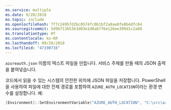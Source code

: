 ```yaml
---
ms.service: multiple
ms.date: 9/20/2018
ms.topic: include
ms.openlocfilehash: 7f7c24957d2bc0574fc0b1bf2a8ae8fe8b4dfc64
ms.sourcegitcommit: 5d9b713653b3d03e1d0a67f6e126ee399d1c2a60
ms.translationtype: HT
ms.contentlocale: ko-KR
ms.lasthandoff: 09/26/2018
ms.locfileid: "47190716"
---
```

`azureauth.json` 이름의 텍스트 파일을 만듭니다. 서비스 주체를 만들 때의 JSON 출력을 붙여넣습니다.

코드에서 읽을 수 있는 시스템의 안전한 위치에 JSON 파일을 저장합니다. PowerShell을 사용하여 파일에 대한 전체 경로를 포함하여 `AZURE_AUTH_LOCATION`이라는 환경 변수를 설정합니다. 예:

```powershell
[Environment]::SetEnvironmentVariable("AZURE_AUTH_LOCATION", "C:\src\azureauth.json", "User")
```
